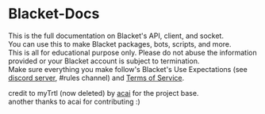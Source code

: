 # Blacket-Docs
This is the full documentation on Blacket's API, client, and socket.<br>
You can use this to make Blacket packages, bots, scripts, and more.<br>
This is all for educational purpose only. Please do not abuse the information provided or your Blacket account is subject to termination.<br>
Make sure everything you make follow's Blacket's Use Expectations (see [discord server](https://blacket.org/discord), #rules channel) and [Terms of Service](https://blacket.org/terms).

credit to myTrtl (now deleted) by [acai](https://acaiberii.win) for the project base.<br>
another thanks to acai for contributing :)
